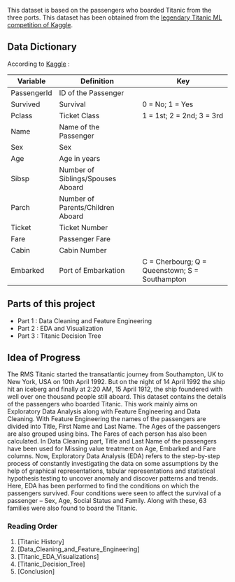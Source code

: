 This dataset is based on the passengers who boarded Titanic from the three ports. This dataset has been obtained from the [legendary Titanic ML competition of Kaggle](https://www.kaggle.com/c/titanic/).
## Data Dictionary
According to [Kaggle](https://www.kaggle.com/c/titanic/data?select=train.csv) :

Variable    | Definition          | Key
------------|---------------------|-------------
PassengerId | ID of the Passenger |
Survived    | Survival            |0 = No; 1 = Yes
Pclass      | Ticket Class        |1 = 1st; 2 = 2nd; 3 = 3rd
Name        | Name of the Passenger |
Sex         | Sex                 |
Age         | Age in years        |
Sibsp       | Number of Siblings/Spouses Aboard |
Parch       | Number of Parents/Children Aboard |
Ticket      | Ticket Number       |
Fare        | Passenger Fare      |
Cabin       | Cabin Number        |
Embarked    | Port of Embarkation |C = Cherbourg; Q = Queenstown; S = Southampton

## Parts of this project
- Part 1 : Data Cleaning and Feature Engineering
- Part 2 : EDA and Visualization
- Part 3 : Titanic Decision Tree

## Idea of Progress
The RMS Titanic started the transatlantic journey from Southampton, UK to New York, USA on 10th April 1992. But on the night of 14 April 1992 the ship hit an iceberg and finally at 2:20 AM, 15 April 1912, the ship foundered with well over one thousand people still aboard. This dataset contains the details of the passengers who boarded Titanic. This work mainly aims on Exploratory Data Analysis along with Feature Engineering and Data Cleaning. With Feature Engineering the names of the passengers are divided into Title, First Name and Last Name. The Ages of the passengers are also grouped using bins. The Fares of each person has also been calculated. In Data Cleaning part, Title and Last Name of the passengers have been used for Missing value treatment on Age, Embarked and Fare columns. Now, Exploratory Data Analysis (EDA) refers to the step-by-step process of constantly investigating the data on some assumptions by the help of graphical representations, tabular representations and statistical hypothesis testing to uncover anomaly and discover patterns and trends. Here, EDA has been performed to find the conditions on which the passengers survived. Four conditions were seen to affect the survival of a passenger – Sex, Age, Social Status and Family. Along with these, 63 families were also found to board the Titanic. 

### Reading Order
1. [Titanic History]
2. [Data_Cleaning_and_Feature_Engineering]
3. [Titanic_EDA_Visualizations]
4. [Titanic_Decision_Tree]
5. [Conclusion]
